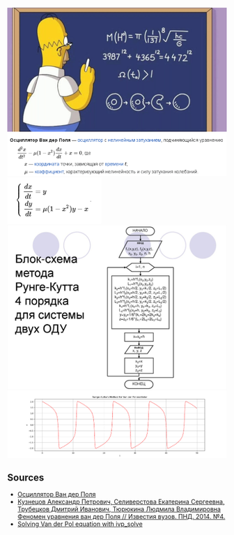 ![](https://raw.githubusercontent.com/Antoniii/Runge-Kutta-Van-der-Pol/main/maxresdefault.jpg)
![](https://raw.githubusercontent.com/Antoniii/Runge-Kutta-Van-der-Pol/main/1.PNG)
![](https://raw.githubusercontent.com/Antoniii/Runge-Kutta-Van-der-Pol/main/2.PNG)
![](https://raw.githubusercontent.com/Antoniii/Runge-Kutta-Van-der-Pol/main/slide-3.jpg)
![](https://raw.githubusercontent.com/Antoniii/Runge-Kutta-Van-der-Pol/main/Figure_1.png)

## Sources

* [Осциллятор Ван дер Поля](https://ru.wikipedia.org/wiki/Осциллятор_Ван_дер_Поля)
* [Кузнецов Александр Петрович, Селиверстова Екатерина Сергеевна, Трубецков Дмитрий Иванович, Тюрюкина Людмила Владимировна Феномен уравнения ван дер Поля // Известия вузов. ПНД. 2014. №4.](https://cyberleninka.ru/article/n/fenomen-uravneniya-van-der-polya)
* [Solving Van der Pol equation with ivp_solve](https://www.johndcook.com/blog/2019/12/22/van-der-pol/)
